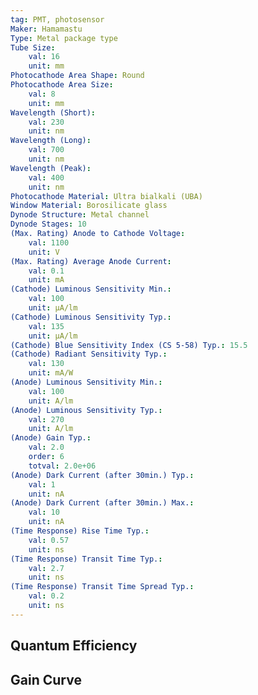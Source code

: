 ```yaml
---
tag: PMT, photosensor
Maker: Hamamastu
Type: Metal package type
Tube Size:
    val: 16
    unit: mm
Photocathode Area Shape: Round
Photocathode Area Size:
    val: 8
    unit: mm
Wavelength (Short):
    val: 230
    unit: nm
Wavelength (Long):
    val: 700
    unit: nm
Wavelength (Peak):
    val: 400
    unit: nm
Photocathode Material: Ultra bialkali (UBA)
Window Material: Borosilicate glass
Dynode Structure: Metal channel
Dynode Stages: 10
(Max. Rating) Anode to Cathode Voltage:
    val: 1100
    unit: V
(Max. Rating) Average Anode Current:
    val: 0.1
    unit: mA
(Cathode) Luminous Sensitivity Min.:
    val: 100
    unit: μA/lm
(Cathode) Luminous Sensitivity Typ.:
    val: 135
    unit: μA/lm
(Cathode) Blue Sensitivity Index (CS 5-58) Typ.: 15.5
(Cathode) Radiant Sensitivity Typ.:
    val: 130
    unit: mA/W
(Anode) Luminous Sensitivity Min.:
    val: 100
    unit: A/lm
(Anode) Luminous Sensitivity Typ.:
    val: 270
    unit: A/lm
(Anode) Gain Typ.:
    val: 2.0
    order: 6
    totval: 2.0e+06
(Anode) Dark Current (after 30min.) Typ.:
    val: 1
    unit: nA
(Anode) Dark Current (after 30min.) Max.:
    val: 10
    unit: nA
(Time Response) Rise Time Typ.:
    val: 0.57
    unit: ns
(Time Response) Transit Time Typ.:
    val: 2.7
    unit: ns
(Time Response) Transit Time Spread Typ.:
    val: 0.2
    unit: ns
---
```

## Quantum Efficiency
## Gain Curve
